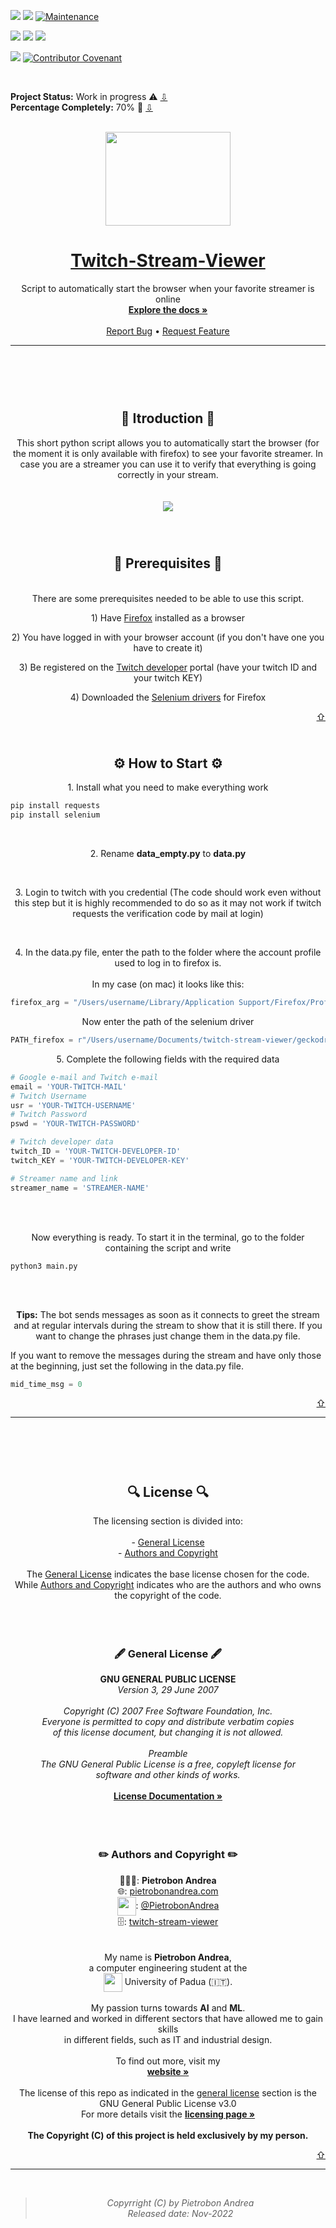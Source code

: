 <div id="top"></div>

<!-- BADGE -->
[![](https://img.shields.io/github/release-date/piero24/Template-README)]()
[![](https://img.shields.io/github/last-commit/piero24/Template-README)]()
[![Maintenance](https://img.shields.io/badge/Maintained-yes-green.svg)](https://github.com/Piero24/Template-README)
<!--[![Maintenance](https://img.shields.io/badge/Maintained%3F-no-red.svg)](https://github.com/Piero24/Template-README) -->
[![](https://img.shields.io/github/issues/piero24/Template-README)]()
[![](https://img.shields.io/github/issues-pr/piero24/Template-README)]()
[![](https://img.shields.io/github/downloads/piero24/Template-README/total)]()

[![](https://img.shields.io/github/license/piero24/Template-README)]()
[![Contributor Covenant](https://img.shields.io/badge/Contributor%20Covenant-2.1-4baaaa.svg)](code_of_conduct.md)


<!--
*** You can make other badges here
*** [shields.io](https://shields.io/)
*** or here
*** [CircleCI](https://circleci.com/)
-->
<br/>

<!-- Working ✅ Work in progress ⚠️ ~~Deprecate~~ ⛔️ -->
**Project Status:** Work in progress ⚠️ <a href="#maintenance">⇩</a>
<br/>
**Percentage Completely:** 70% 🔋 <a href="#roadmap">⇩</a>
<br/>
<br/>

<p align="center">
  <img src="https://www.freepnglogos.com/uploads/twitch-tv-user-logos-4.png" width="200" height="150">
</p>

<h1 align="center">
    <a href="https://github.com/Piero24/twitch-stream-viewer">Twitch-Stream-Viewer</a>
</h1>

<p align="center">
    Script to automatically start the browser when your favorite streamer is online
    <br/>
    <a href="#documentation"><strong>Explore the docs »</strong></a>
    <br/>
    <br/>
    <a href="https://github.com/Piero24/twitch-stream-viewer/issues">Report Bug</a>
    •
    <a href="https://github.com/Piero24/twitch-stream-viewer/issues">Request Feature</a>
  </p>


---



<h2 id="itroduction" align="center"><br/><br/><br/>📔  Itroduction  📔</h2>
          
<p align="center">
  This short python script allows you to automatically start the browser (for the moment it is only available with firefox) to see your favorite streamer. In case you are a streamer you can use it to verify that everything is going correctly in your stream.
  <br/>
  <br/>
  <br/>
  <img src="https://vanschneider.com/blog/content/images/wp-content/uploads/2019/09/02a_Ultimate_Logo.gif">
  <br/>
  <br/>
</p>



<h2 id="prerequisites" align="center"><br/>🧰  Prerequisites  🧰</h2>

<p align="center">
  <br/>
  There are some prerequisites needed to be able to use this script.
  <p align="center">
  1) Have <a href="https://www.mozilla.org/en-US/firefox/new/">Firefox</a> installed as a browser
  </p>
  <p align="center">
  2) You have logged in with your browser account (if you don't have one you have to create it)
  </p>
  <p align="center">
  3) Be registered on the <a href="https://dev.twitch.tv">Twitch developer</a> portal (have your twitch ID and your twitch KEY)
  </p>
  <p align="center">
  4) Downloaded the <a href="https://github.com/mozilla/geckodriver/releases">Selenium drivers</a> for Firefox
  </p>
</p>
  
<p align="right"><a href="#top">⇧</a></p>



<h2 id="how-to-start" align="center"><br/>⚙️  How to Start  ⚙️</h2>

<p align="center"> 
  1. Install what you need to make everything work

  ```sh
  pip install requests
  pip install selenium
  ```
</p>
<br/>
<p align="center">
  2. Rename <b>data_empty.py</b> to <b>data.py</b>
</p>
<br/>
<p align="center">
  3. Login to twitch with you credential (The code should work even without this step but it is highly recommended to do so as it may not work if twitch requests the verification code by mail at login)
</p>
<br/>
<p align="center">
  4. In the data.py file, enter the path to the folder where the account profile used to log in to firefox is.
  <br/><br/>
  In my case (on mac) it looks like this:

  ```python
  firefox_arg = "/Users/username/Library/Application Support/Firefox/Profiles/axglk2qpm.default-release"
  ```
  <p align="center">Now enter the path of the selenium driver</p>

  ```python
  PATH_firefox = r"/Users/username/Documents/twitch-stream-viewer/geckodriver"
  ```

</p>
<p align="center">
  5. Complete the following fields with the required data
  
  ```python
  # Google e-mail and Twitch e-mail
  email = 'YOUR-TWITCH-MAIL'
  # Twitch Username
  usr = 'YOUR-TWITCH-USERNAME'
  # Twitch Password
  pswd = 'YOUR-TWITCH-PASSWORD'

  # Twitch developer data
  twitch_ID = 'YOUR-TWITCH-DEVELOPER-ID'
  twitch_KEY = 'YOUR-TWITCH-DEVELOPER-KEY'

  # Streamer name and link
  streamer_name = 'STREAMER-NAME'
  ```
</p>
<br/><br/>
<p align="center">
  Now everything is ready. To start it in the terminal, go to the folder containing the script and write
  
  ```ssh
  python3 main.py
  ```
</p>

<br/><br/>
<p align="center">
  <b>Tips:</b>
  The bot sends messages as soon as it connects to greet the stream and at regular intervals during the stream to show that it is still there. If you want to change the phrases just change them in the data.py file.
  
  If you want to remove the messages during the stream and have only those at the beginning, just set the following in the data.py file.
  
  ```python
  mid_time_msg = 0
  ```
</p>

<p align="right"><a href="#top">⇧</a></p>


---
 
 <h2 id="license" align="center"><br/><br/><br/>🔍  License  🔍</h2>

<p align="center">
  The licensing section is divided into:
  <br/>
  <br/>
  - <a href="#general-license">General License</a>
  <br/>
  - <a href="#authors-and-copyright">Authors and Copyright</a>
  <br/>
  <br/>
  The 
  <a href="#general-license">General License</a> 
   indicates the base license chosen for the code.
  <br/>
  While 
  <a href="#authors-and-copyright">Authors and Copyright</a> 
   indicates who are the authors and who owns the copyright of the code.
  <br/>
</p>

<br/>


<h3 id="general-license" align="center"><br/>🖋  General License  🖋</h3>

<p align="center">
  <strong>GNU GENERAL PUBLIC LICENSE</strong>
  <br/>
  <i>Version 3, 29 June 2007</i>
  <br/>
  <br/>
  <i>Copyright (C) 2007 Free Software Foundation, Inc. <http://fsf.org/></i>
  <br/>
  <i>Everyone is permitted to copy and distribute verbatim copies</i>
  <br/>
  <i>of this license document, but changing it is not allowed.</i>
  <br/>
  <br/>
  <i>Preamble</i>
  <br/>
  <i>The GNU General Public License is a free, copyleft license for</i>
  <br/>
  <i>software and other kinds of works.</i>
  <br/>
  <br/>
  <a href="https://github.com/Piero24/Template-README/blob/main/LICENSE"><strong>License Documentation »</strong></a>
  <br/>
</p>

<br/>


<h3 id="authors-and-copyright" align="center"><br/>✏️  Authors and Copyright  ✏️</h3>

<p align="center">
  👨🏽‍💻: <strong>Pietrobon Andrea</strong>
  <br/>
  🌐: 
  <a href="https://www.pietrobonandrea.com">pietrobonandrea.com</a>
  <br/>
  <img src="https://assets.stickpng.com/thumbs/580b57fcd9996e24bc43c53e.png" width="30" height="30" align="center">:
  <a href="https://twitter.com/pietrobonandrea">@PietrobonAndrea</a>
  <br/>
  🗄:
  <a href="https://github.com/Piero24/twitch-stream-viewer">twitch-stream-viewer</a>
  <br/>
  <br/>
  <br/>
  My name is <strong>Pietrobon Andrea</strong>,
  <br/>
  a computer engineering student at the 
  <br/>
  <img src="https://upload.wikimedia.org/wikipedia/it/thumb/5/53/Logo_Università_Padova.svg/800px-Logo_Università_Padova.svg.png"  width="30" height="30" align="center"> University of Padua (🇮🇹).
  <br/>
  <br/>
  My passion turns towards <strong>AI</strong> and <strong>ML</strong>.
  <br/>
  I have learned and worked in different sectors that have allowed me to gain skills 
  <br/>
  in different fields, such as IT and industrial design.
  <br/>
  <br/>
  To find out more, visit my 
  <br/>
  <a href="https://github.com/Piero24/Template-README/blob/main/LICENSE"><strong>website »</strong></a>
  <br/>
  <br/>
  The license of this repo as indicated in the 
  <a href="#general-license">general license</a> section is the 
  <br/>
  GNU General Public License v3.0
  <br/>
  For more details visit the 
  <a href="https://github.com/Piero24/Template-README/blob/main/LICENSE"><strong>licensing page »</strong></a>
  <br/>
  <br/>
  <strong>The Copyright (C) of this project is held exclusively by my person.</strong>
</p>

<p align="right"><a href="#top">⇧</a></p>

---
<br/>

> *<p align="center"> Copyrright (C) by Pietrobon Andrea <br/> Released date: Nov-2022*
